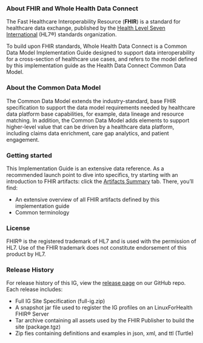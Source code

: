 ### About FHIR and Whole Health Data Connect

The Fast Healthcare Interoperability Resource (**FHIR**) is a standard for healthcare data exchange, published by the [Health Level Seven International](http://www.hl7.org/) (HL7®) standards organization. 

To build upon FHIR standards, Whole Health Data Connect is a Common Data Model Implementation Guide designed to support data interoperability for a cross-section of healthcare use cases, and refers to the model defined by this implementation guide as the Health Data Connect Common Data Model. 


### About the Common Data Model

The Common Data Model extends the industry-standard, base FHIR specification to support the data model requirements needed by healthcare data platform base capabilities, for example, data lineage and resource matching. In addition, the Common Data Model adds elements to support higher-level value that can be driven by a healthcare data platform, including claims data enrichment, care gap analytics, and patient engagement.


### Getting started

This Implementation Guide is an extensive data reference. As a recommended launch point to dive into specifics, try starting with an introduction to FHIR artifacts: click the [Artifacts Summary](./artifacts.html) tab. There, you’ll find: 

-	An extensive overview of all FHIR artifacts defined by this implementation guide
-	Common terminology

### License

FHIR® is the registered trademark of HL7 and is used with the permission of HL7. Use of the FHIR trademark does not constitute endorsement of this product by HL7.

### Release History

For release history of this IG, view the [release page](https://github.com/LinuxForHealth/alvearie-fhir-ig/releases) on our GitHub repo. Each release includes:

- Full IG Site Specification (full-ig.zip)
- A snapshot jar file used to register the IG profiles on an LinuxForHealth FHIR® Server
- Tar archive containing all assets used by the FHIR Publisher to build the site (package.tgz)
- Zip fies containing definitions and examples in json, xml, and ttl (Turtle)